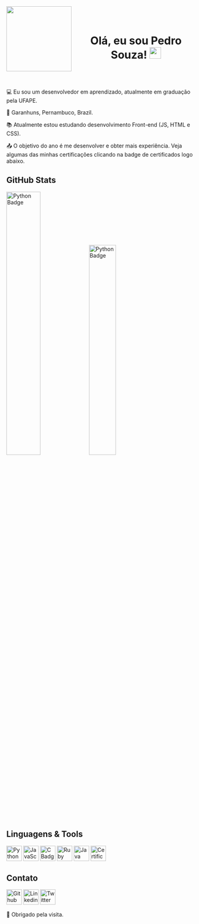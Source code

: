 <div>
    <img align="left" width="170" height="170" src="https://i.imgur.com/Sl1cFqA.png">
</div>

<h1 align='center'><br>Olá, eu sou Pedro Souza! <img src=https://github.com/TheDudeThatCode/TheDudeThatCode/blob/master/Assets/Hi.gif width="30"> </h1>

<br><br><br>
:computer: Eu sou um desenvolvedor em aprendizado, atualmente em graduação pela UFAPE.

:house_with_garden: Garanhuns, Pernambuco, Brazil.

:books: Atualmente estou estudando desenvolvimento Front-end (JS, HTML e CSS).

:outbox_tray: O objetivo do ano é me desenvolver e obter mais experiência. Veja algumas das minhas certificações clicando na badge de certificados logo abaixo.

## GitHub Stats
[<img alt="Python Badge" width="42%" src="https://github-readme-stats.vercel.app/api?username=iShouldz&border_radius=0&theme=transparent&locale=pt-br&show_icons=true&link=https://github.com/iShouldz/"/>](https://github.com/iShouldz/github-readme-stats)
[<img alt="Python Badge" width="37.5%" src="https://github-readme-stats.vercel.app/api/top-langs/?username=iShouldz&layout=compact&border_radius=0&theme=transparent&locale=pt-br&link=https://github.com/iShouldz/"/>](https://github.com/iShouldz/)
<!-- ![Shouldz's GitHub Stats](https://github-readme-stats.vercel.app/api?username=iShouldz&border_radius=1&theme=transparent&locale=pt-br&show_icons=true) -->
<!-- ![Top Langs](https://github-readme-stats.vercel.app/api/top-langs/?username=iShouldz&layout=compact&border_radius=20&theme=transparent&locale=pt-br) -->

## Linguagens & Tools
[<img alt="Python Badge" height=40 src="https://img.shields.io/badge/Python-FFD43B?style=for-the-badge&logo=python&logoColor=blue&link=https://github.com/iShouldz/"/>](https://github.com/iShouldz/)
[<img alt="JavaScript Badge" height=40 src="https://img.shields.io/badge/JavaScript-323330?style=for-the-badge&logo=javascript&link=https://github.com/iShouldz&logoColor=F7DF1E&link"/>](https://github.com/iShouldz/)
[<img alt="C Badge" height=40 src="https://img.shields.io/badge/C-00599C?style=for-the-badge&logo=c&logoColor=white&link=https://github.com/iShouldz/"/>](https://github.com/iShouldz/)
[<img alt="Ruby Badge" height=40 src="https://img.shields.io/badge/Ruby-CC342D?style=for-the-badge&logo=ruby&logoColor=white&link=https://github.com/iShouldz/"/>](https://github.com/iShouldz/)
[<img alt="Java Badge" height=40 src="https://img.shields.io/badge/java-%23ED8B00.svg?style=for-the-badge&logo=openjdk&logoColor=white&link=https://github.com/iShouldz/"/>](https://github.com/iShouldz/)
[<img alt="Certificados Badge" height=40 src="https://img.shields.io/badge/Certificados-blue_%20?logo=C&link=https://github.com/iShouldz/"/>](https://drive.google.com/drive/folders/1eZ3wy9fMYeZ_dyTogDnj-vsca-ggT976?usp=sharing)

## Contato

[<img alt="Github Badge" height=40 src="https://img.shields.io/badge/-Github-000?style=flat-square&logo=Github&logoColor=white&link=https://github.com/iShouldz/"/>](https://github.com/iShouldz/)
[<img alt="Linkedin Badge" height=40 src="https://img.shields.io/badge/-LinkedIn-blue?style=flat-square&amp;logo=Linkedin&amp;logoColor=white&amp;link=https://www.linkedin.com/in/pedro-souza-385794241/"/>](https://www.linkedin.com/in/pedro-souza-385794241/)
[<img alt="Twitter Badge" height=40 src="https://img.shields.io/badge/Twitter-1DA1F2?style=for-the-badge&logo=twitter&logoColor=white&link=https://twitter.com/ishouldz"/>](https://twitter.com/ishouldz)

🚀 Obrigado pela visita.
